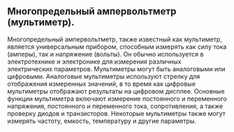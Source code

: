## Многопредельный ампервольтметр (мультиметр).
Многопредельный ампервольтметр, также известный как мультиметр, является универсальным прибором, способным измерять как силу тока (амперы), так и напряжение (вольты). Он обычно используется в электротехнике и электронике для измерения различных электрических параметров.
Мультиметры могут быть аналоговыми или цифровыми. Аналоговые мультиметры используют стрелку для отображения измеренных значений, в то время как цифровые мультиметры отображают результаты на цифровом дисплее.
Основные функции мультиметра включают измерение постоянного и переменного напряжения, постоянного и переменного тока, сопротивления, а также проверку диодов и транзисторов. Некоторые мультиметры также могут измерять частоту, емкость, температуру и другие параметры.
